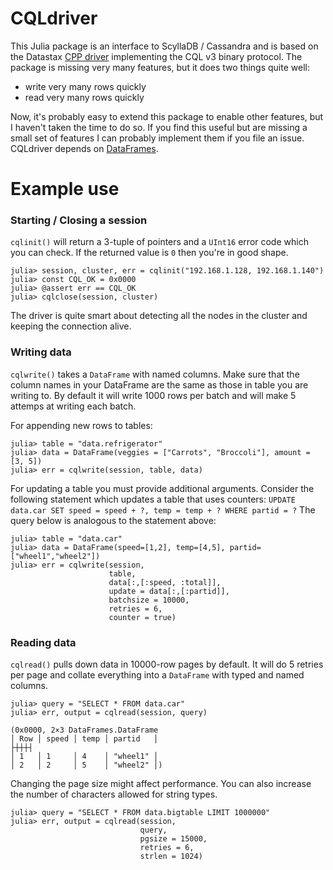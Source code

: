 # CQLdriver

This Julia package is an interface to ScyllaDB / Cassandra and is based on the Datastax [CPP driver](http://datastax.github.io/cpp-driver/) implementing the CQL v3 binary protocol. The package is missing very many features, but it does two things quite well:

 - write very many rows quickly
 - read very many rows quickly

Now, it's probably easy to extend this package to enable other features, but I haven't taken the time to do so. If you find this useful but are missing a small set of features I can probably implement them if you file an issue. CQLdriver depends on [DataFrames](https://github.com/JuliaData/DataFrames.jl).

# Example use

### Starting / Closing a session
`cqlinit()` will return a 3-tuple of pointers and a `UInt16` error code which you can check. 
If the returned value is `0` then you're in good shape.
```
julia> session, cluster, err = cqlinit("192.168.1.128, 192.168.1.140")
julia> const CQL_OK = 0x0000
julia> @assert err == CQL_OK
julia> cqlclose(session, cluster)
```
The driver is quite smart about detecting all the nodes in the cluster and keeping the connection alive.

### Writing data
`cqlwrite()` takes a `DataFrame` with named columns.
Make sure that the column names in your DataFrame are the same as those in table you are writing to.
By default it will write 1000 rows per batch and will make 5 attemps at writing each batch.

For appending new rows to tables:
```
julia> table = "data.refrigerator"
julia> data = DataFrame(veggies = ["Carrots", "Broccoli"], amount = [3, 5])
julia> err = cqlwrite(session, table, data)
```
For updating a table you must provide additional arguments. 
Consider the following statement which updates a table that uses counters:
`UPDATE data.car SET speed = speed + ?, temp = temp + ? WHERE partid = ?`
The query below is analogous to the statement above:
```
julia> table = "data.car"
julia> data = DataFrame(speed=[1,2], temp=[4,5], partid=["wheel1","wheel2"])
julia> err = cqlwrite(session, 
                      table, 
                      data[:,[:speed, :total]],
                      update = data[:,[:partid]],
                      batchsize = 10000,
                      retries = 6,
                      counter = true)
```

### Reading data
`cqlread()` pulls down data in 10000-row pages by default.
It will do 5 retries per page and collate everything into a `DataFrame` with typed and named columns.
```
julia> query = "SELECT * FROM data.car"
julia> err, output = cqlread(session, query)

(0x0000, 2×3 DataFrames.DataFrame
│ Row │ speed │ temp │ partid   │
├┼┼┼┤
│ 1   │ 1     │ 4    │ "wheel1" │
│ 2   │ 2     │ 5    │ "wheel2" │)
```
Changing the page size might affect performance.
You can also increase the number of characters allowed for string types.
```
julia> query = "SELECT * FROM data.bigtable LIMIT 1000000"
julia> err, output = cqlread(session, 
                             query, 
                             pgsize = 15000, 
                             retries = 6, 
                             strlen = 1024)

```
